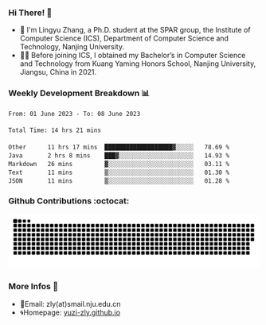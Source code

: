 ### Hi There! 👋 
- 🐳 I'm Lingyu Zhang, a Ph.D. student at the SPAR group, the Institute of Computer Science (ICS), Department of Computer Science and Technology, Nanjing University.
- 🧑‍🎓 Before joining ICS, I obtained my Bachelor’s in Computer Science and Technology from Kuang Yaming Honors School, Nanjing University, Jiangsu, China in 2021.

### Weekly Development Breakdown :bar_chart:

<!--START_SECTION:waka-->

```txt
From: 01 June 2023 - To: 08 June 2023

Total Time: 14 hrs 21 mins

Other      11 hrs 17 mins  ███████████████████▓░░░░░   78.69 %
Java       2 hrs 8 mins    ███▓░░░░░░░░░░░░░░░░░░░░░   14.93 %
Markdown   26 mins         ▓░░░░░░░░░░░░░░░░░░░░░░░░   03.11 %
Text       11 mins         ▒░░░░░░░░░░░░░░░░░░░░░░░░   01.30 %
JSON       11 mins         ▒░░░░░░░░░░░░░░░░░░░░░░░░   01.28 %
```

<!--END_SECTION:waka-->

### Github Contributions :octocat:

![](https://raw.githubusercontent.com/yuzi-zly/yuzi-zly/output/github-contribution-grid-snake.svg)              


### More Infos 📖

- 📧Email: zly(at)smail.nju.edu.cn
- 🌀Homepage: [yuzi-zly.github.io](https://yuzi-zly.github.io/)
